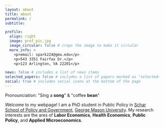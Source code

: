 ```yaml
---
layout: about
title: about
permalink: /
subtitle: 

profile:
  align: right
  image: prof_pic.jpg
  image_circular: false # crops the image to make it circular
  more_info: >
    <p>email: spark224@gmu.edu</p>
    <p>543 3351 Fairfax Dr.</p>
    <p>123 Arlington, VA 22201</p>

news: false # includes a list of news items
selected_papers: false # includes a list of papers marked as "selected={true}"
social: true # includes social icons at the bottom of the page
---
```

Pronounciation: "Sing a **song**" & "coffee **bean**" 

Welcome to my webpage! I am a PhD student in Public Policy in <a href='https://schar.gmu.edu/'>Schar School of Policy and Government</a>, <a href='https://www.gmu.edu/'> George Mason University</a>.
My research interests are the ares of **Labor Economics**, **Health Economics**, **Public Policy**, and **Applied Microeconomics**. 
